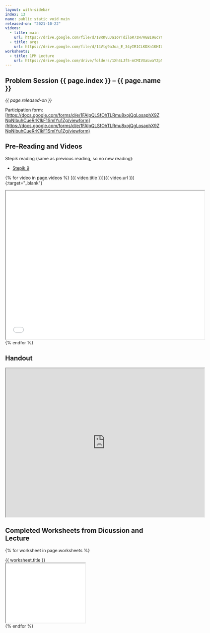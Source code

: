 ```yaml
---
layout: with-sidebar
index: 13
name: public static void main
released-on: "2021-10-22"
videos:
  - title: main
    url: https://drive.google.com/file/d/18RKvuJa1oYTdiloR7zH7AGBI9ucYCBQp
  - title: args
    url: https://drive.google.com/file/d/14Vtg9aJoa_E_34yIR1CLKDXn1KHIC-0e
worksheets:
  - title: 1PM Lecture
    url: https://drive.google.com/drive/folders/1Xh4LJf5-mCMIVXaLwaYZpNHZqnn0HMKp
---
```


## Problem Session {{ page.index }} – {{ page.name }}

_{{ page.released-on }}_

Participation form: [https://docs.google.com/forms/d/e/1FAIpQLSfOhTLRmu8xojQgLosaphX9ZNpNIbuhCueRrK1kF1SmIYu1Zg/viewform](https://docs.google.com/forms/d/e/1FAIpQLSfOhTLRmu8xojQgLosaphX9ZNpNIbuhCueRrK1kF1SmIYu1Zg/viewform)

## Pre-Reading and Videos

Stepik reading (same as previous reading, so no new reading):
- [Stepik 9](https://stepik.org/lesson/579631/step/1?unit=574281)

{% for video in page.videos %}
[{{ video.title }}]({{ video.url }}){:target="_blank"}

<iframe src="{{ video.url }}/preview" width="640" height="480" allow="autoplay"></iframe>
{% endfor %}

## Handout

<iframe src="https://drive.google.com/file/d/1BxZHf1UgGQ-1gSg0_rVUpI2REvK5jSWB/preview" width="640" height="480" allow="autoplay"></iframe>

## Completed Worksheets from Dicussion and Lecture

{% for worksheet in page.worksheets %}
<div class="worksheetBox">
{{ worksheet.title }}
<br>
<iframe src="{{ worksheet.url }}/preview" width="256" height="192" allow="autoplay"></iframe>
</div>
{% endfor %}
